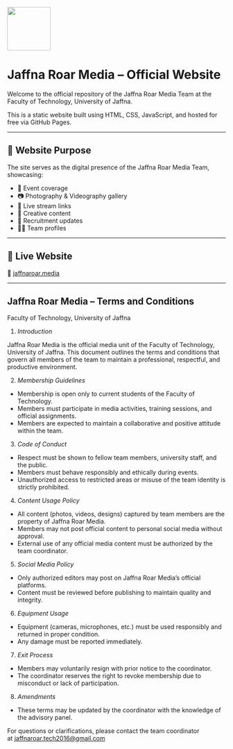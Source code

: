  
<img height="100" width="100" src="/workspaces/jaffna-roar/img/logo.png" /> <br> 
# Jaffna Roar Media – Official Website

Welcome to the official repository of the Jaffna Roar Media Team at the Faculty of Technology, University of Jaffna.

This is a static website built using HTML, CSS, JavaScript, and hosted for free via GitHub Pages.

---

## 📌 Website Purpose

The site serves as the digital presence of the Jaffna Roar Media Team, showcasing:

- 📰 Event coverage
- 📷 Photography & Videography gallery
- 🎥 Live stream links
- 🎨 Creative content
- 📣 Recruitment updates
- 🧑‍💻 Team profiles

---

## 🚀 Live Website

🔗 [jaffnaroar.media](https://jaffnaroar.netlify.app/)

---

## Jaffna Roar Media – Terms and Conditions

Faculty of Technology, 
University of Jaffna

1. *Introduction*

Jaffna Roar Media is the official media unit of the Faculty of Technology, University of Jaffna. This document outlines the terms and conditions that govern all members of the team to maintain a professional, respectful, and productive environment.

2. *Membership Guidelines*

- Membership is open only to current students of the Faculty of Technology.
- Members must participate in media activities, training sessions, and official assignments.
- Members are expected to maintain a collaborative and positive attitude within the team.

3. *Code of Conduct*

- Respect must be shown to fellow team members, university staff, and the public.
- Members must behave responsibly and ethically during events.
- Unauthorized access to restricted areas or misuse of the team identity is strictly prohibited.

4. *Content Usage Policy*

- All content (photos, videos, designs) captured by team members are the property of Jaffna Roar Media.
- Members may not post official content to personal social media without approval.
- External use of any official media content must be authorized by the team coordinator.

5. *Social Media Policy*

- Only authorized editors may post on Jaffna Roar Media’s official platforms.
- Content must be reviewed before publishing to maintain quality and integrity.

6. *Equipment Usage*

- Equipment (cameras, microphones, etc.) must be used responsibly and returned in proper condition.
- Any damage must be reported immediately.

7. *Exit Process*

- Members may voluntarily resign with prior notice to the coordinator.
- The coordinator reserves the right to revoke membership due to misconduct or lack of participation.

8. *Amendments*
- These terms may be updated by the coordinator with the knowledge of the advisory panel.

For questions or clarifications, please contact the team coordinator at jaffnaroar.tech2016@gmail.com
